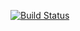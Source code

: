 [![Build Status](https://travis-ci.org/nib-components/breakpoints-media.png?branch=master)](https://travis-ci.org/nib-components/breakpoints-media)
